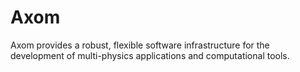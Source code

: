 
Axom
====

Axom provides a robust, flexible software infrastructure for the development of multi-physics applications and computational tools.

